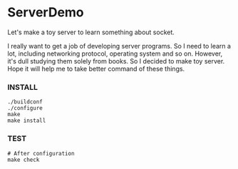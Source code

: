 # ServerDemo
Let's make a toy server to learn something about socket.

I really want to get a job of developing server programs. So I need to learn a lot, including networking protocol, operating system and so on. However, it's dull studying them solely from books. So I decided to make toy server. Hope it will help me to take better command of these things. 

### INSTALL
```
./buildconf
./configure
make
make install
```

### TEST
```
# After configuration
make check
```

